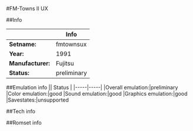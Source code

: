 #FM-Towns II UX

##Info

||Info|
|-----|-----|
|**Setname:**|fmtownsux
|**Year:**|1991
|**Manufacturer:**|Fujitsu
|**Status:**|preliminary

##Emulation info
|| Status |
|-----|-----|
|Overall emulation:|preliminary
|Color emulation:|good
|Sound emulation:|good
|Graphics emulation:|good
|Savestates:|unsupported

##Tech info

##Romset info

<!--- START OF EDITED COMMENT DO NOT TOUCH TEXT ABOVE-->
